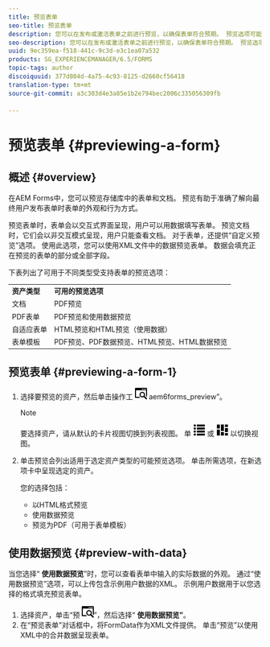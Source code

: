 ```yaml
---
title: 预览表单
seo-title: 预览表单
description: 您可以在发布或激活表单之前进行预览，以确保表单符合预期。 预览选项可能因支持的表单类型而异。
seo-description: 您可以在发布或激活表单之前进行预览，以确保表单符合预期。 预览选项可能因支持的表单类型而异。
uuid: 9ec359ea-f518-441c-9c3d-e3c1ea07a532
products: SG_EXPERIENCEMANAGER/6.5/FORMS
topic-tags: author
discoiquuid: 377d804d-4a75-4c93-8125-d2660cf56418
translation-type: tm+mt
source-git-commit: a3c303d4e3a85e1b2e794bec2006c335056309fb

---
```



# 预览表单 {#previewing-a-form}

## 概述 {#overview}

在AEM Forms中，您可以预览存储库中的表单和文档。 预览有助于准确了解向最终用户发布表单时表单的外观和行为方式。

预览表单时，表单会以交互式界面呈现，用户可以用数据填写表单。 预览文档时，它们会以非交互模式呈现，用户只能查看文档。 对于表单，还提供“自定义预览”选项。 使用此选项，您可以使用XML文件中的数据预览表单。 数据会填充正在预览的表单的部分或全部字段。

下表列出了可用于不同类型受支持表单的预览选项：

<table>
 <tbody>
  <tr>
   <td><strong>资产类型</strong><br /> </td>
   <td><strong>可用的预览选项</strong><br /> </td>
  </tr>
  <tr>
   <td>文档</td>
   <td>PDF预览</td>
  </tr>
  <tr>
   <td>PDF表单</td>
   <td>PDF预览和使用数据预览<br /> </td>
  </tr>
  <tr>
   <td>自适应表单</td>
   <td>HTML预览和HTML预览（使用数据）</td>
  </tr>
  <tr>
   <td>表单模板</td>
   <td>PDF预览、PDF数据预览、HTML预览、HTML数据预览<br /> </td>
  </tr>
 </tbody>
</table>

## 预览表单 {#previewing-a-form-1}

1. 选择要预览的资产，然后单击操作工 ![具栏中的“预览](assets/aem6forms_preview.png) aem6forms_preview”。

   >[!NOTE]
   >
   >要选择资产，请从默认的卡片视图切换到列表视图。 单 ![击aem6forms_viewlist](assets/aem6forms_viewlist.png) 或 ![aem6forms_viewcard](assets/aem6forms_viewcard.png) 以切换视图。

1. 单击预览会列出适用于选定资产类型的可能预览选项。 单击所需选项，在新选项卡中呈现选定的资产。

   您的选择包括：

   * 以HTML格式预览
   * 使用数据预览
   * 预览为PDF（可用于表单模板）

## 使用数据预览 {#preview-with-data}

当您选择“ **使用数据预览**”时，您可以查看表单中输入的实际数据的外观。 通过“使用数据预览”选项，可以上传包含示例用户数据的XML。 示例用户数据用于以您选择的格式填充预览表单。

1. 选择资产，单击“预 ![览aem6forms_preview](assets/aem6forms_preview.png)”，然后选择“ **使用数据预览”**。
1. 在“预览表单”对话框中，将FormData作为XML文件提供。 单击“预览”以使用XML中的合并数据呈现表单。

